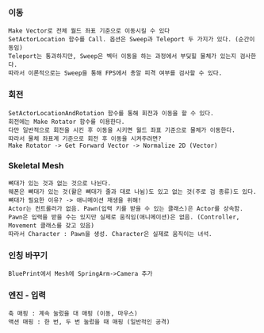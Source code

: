 ### 이동
	Make Vector로 전체 월드 좌표 기준으로 이동시킬 수 있다
	SetActorLocation 함수를 Call. 옵션은 Sweep과 Teleport 두 가지가 있다. (순간이동임)
	Teleport는 통과하지만, Sweep은 벡터 이동을 하는 과정에서 부딪힐 물체가 있는지 검사한다.
	따라서 이론적으로는 Sweep을 통해 FPS에서 총알 피격 여부를 검사할 수 있다.
	
	
### 회전
	SetActorLocationAndRotation 함수를 통해 회전과 이동을 할 수 있다.
	회전에는 Make Rotator 함수를 이용한다.
	다만 일반적으로 회전을 시킨 후 이동을 시키면 월드 좌표 기준으로 물체가 이동한다.
	따라서 물체 좌표계 기준으로 회전 후 이동을 시켜주려면?
	Make Rotator -> Get Forward Vector -> Normalize 2D (Vector)
	
	
### Skeletal Mesh
	뼈대가 있는 것과 없는 것으로 나뉜다.
	웨폰은 뼈대가 있는 것(활은 뼈대가 줄과 대로 나뉨)도 있고 없는 것(주로 검 종류)도 있다.
	뼈대가 필요한 이유? -> 애니메이션 재생을 위해!
	Actor는 컨트롤러가 없음. Pawn(입력 키를 받을 수 있는 클래스)은 Actor를 상속함.
	Pawn은 입력을 받을 수는 있지만 실제로 움직임(애니메이션)은 없음. (Controller, Movement 클래스를 갖고 있음)
	따라서 Character : Pawn을 생성. Character은 실제로 움직이는 녀석.
	
### 인칭 바꾸기
	BluePrint에서 Mesh에 SpringArm->Camera 추가
	
### 엔진 - 입력
	축 매핑 : 계속 눌렀을 대 매핑 (이동, 마우스)
	액션 매핑 : 한 번, 두 번 눌렀을 때 매핑 (일반적인 공격)
